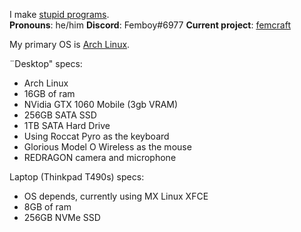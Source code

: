 I make [stupid programs](https://github.com/greysoh/random-projects).  
**Pronouns**: he/him 
**Discord**: Femboy#6977
**Current project**: [femcraft](https://github.com/greysoh/femcraft)

My primary OS is [Arch Linux](https://archlinux.org).  
  
¨Desktop" specs:
* Arch Linux
* 16GB of ram
* NVidia GTX 1060 Mobile (3gb VRAM)
* 256GB SATA SSD
* 1TB SATA Hard Drive
* Using Roccat Pyro as the keyboard
* Glorious Model O Wireless as the mouse
* REDRAGON camera and microphone  
  
Laptop (Thinkpad T490s) specs:
* OS depends, currently using MX Linux XFCE
* 8GB of ram 
* 256GB NVMe SSD